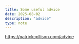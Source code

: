 ```yaml
---
title: Some useful advice
date: 2025-08-02
description: "advice"
type: note
---
```


https://patrickcollison.com/advice
